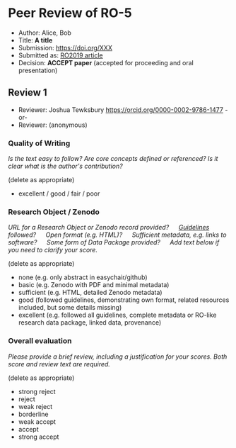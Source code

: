 # Peer Review of RO-5

* Author: Alice, Bob
* Title: **A title**
* Submission: <https://doi.org/XXX>
* Submitted as: [RO2019 article](https://researchobject.github.io/ro2019/cfp)
* Decision:	**ACCEPT paper** (accepted for proceeding and oral presentation)


## Review 1

* Reviewer: Joshua Tewksbury <https://orcid.org/0000-0002-9786-1477>
-or-
* Reviewer: (anonymous)


### Quality of Writing
_Is the text easy to follow? Are core concepts defined or referenced? 
Is it clear what is the author's contribution?_

(delete as appropriate)
* excellent / good / fair / poor

### Research Object / Zenodo

_URL for a Research Object or Zenodo record provided?
   [Guidelines](http://researchobject.org/ro2019/submitting) followed?
   Open format (e.g. HTML)?
   Sufficient metadata, e.g. links to software?
   Some form of Data Package provided?
   Add text below if you need to clarify your score._

(delete as appropriate)
* none (e.g. only abstract in easychair/github)
* basic (e.g. Zenodo with PDF and minimal metadata)
* sufficient (e.g. HTML, detailed Zenodo metadata)
* good (followed guidelines, demonstrating own format, related resources included, but some details missing)
* excellent (e.g. followed all guidelines, complete metadata or RO-like research data package, linked data, provenance)

### Overall evaluation
_Please provide a brief review, including a justification for your scores. 
Both score and  review text are required._

(delete as appropriate)
* strong reject
* reject
* weak reject
* borderline 
* weak accept
* accept
* strong accept
